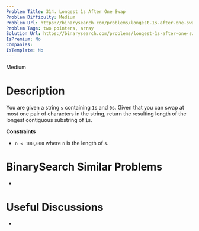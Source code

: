 ```yaml
---
Problem Title: 314. Longest 1s After One Swap
Problem Difficulty: Medium
Problem Url: https://binarysearch.com/problems/longest-1s-after-one-swap/
Problem Tags: two pointers, array
Solution Url: https://binarysearch.com/problems/longest-1s-after-one-swap/solutions/
IsPremium: No
Companies: 
IsTemplate: No
---
```


<span style="color: ;">Medium</span>

# Description

You are given a string `s` containing `1`s and `0`s. Given that you can swap at most one pair of characters in the string, return the resulting length of the longest contiguous substring of `1`s.

**Constraints**
- `n ≤ 100,000` where `n` is the length of `s`.

# BinarySearch Similar Problems

- []()

# Useful Discussions

- []()
